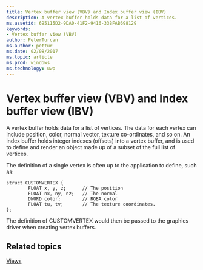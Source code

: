 ```yaml
---
title: Vertex buffer view (VBV) and Index buffer view (IBV)
description: A vertex buffer holds data for a list of vertices.
ms.assetid: 695115D2-9DA0-41F2-9416-33BFAB698129
keywords:
- Vertex buffer view (VBV)
author: PeterTurcan
ms.author: pettur
ms.date: 02/08/2017
ms.topic: article
ms.prod: windows
ms.technology: uwp
---
```


# Vertex buffer view (VBV) and Index buffer view (IBV)


A vertex buffer holds data for a list of vertices. The data for each vertex can include position, color, normal vector, texture co-ordinates, and so on. An index buffer holds integer indexes (offsets) into a vertex buffer, and is used to define and render an object made up of a subset of the full list of vertices.

The definition of a single vertex is often up to the application to define, such as:

``` syntax
struct CUSTOMVERTEX { 
        FLOAT x, y, z;      // The position
        FLOAT nx, ny, nz;   // The normal
        DWORD color;        // RGBA color
        FLOAT tu, tv;       // The texture coordinates. 
}; 
```

The definition of CUSTOMVERTEX would then be passed to the graphics driver when creating vertex buffers.

## <span id="related-topics"></span>Related topics


[Views](views.md)

 

 





